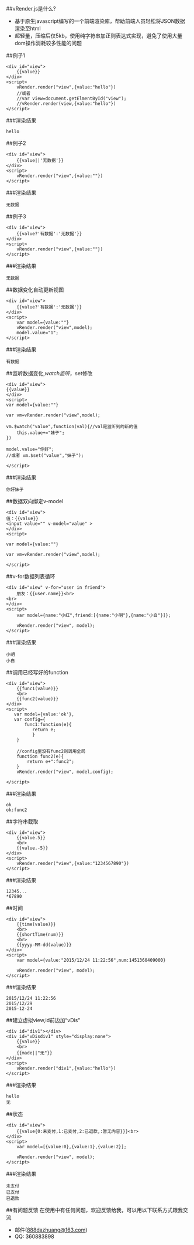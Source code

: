
##vRender.js是什么?
* 基于原生javascript编写的一个前端渲染库，帮助前端人员轻松将JSON数据渲染至html<br>
* 超轻量，压缩后仅5kb，使用纯字符串加正则表达式实现，避免了使用大量dom操作消耗较多性能的问题

##例子1

```code
<div id="view">
    {{value}}
</div>
<script>
    vRender.render("view",{value:"hello"})
    //或者
    //var view=document.getElmentById("view");
    //vRender.render(view,{value:"hello"})
</script>
```
###渲染结果
```code
hello
```
##例子2

```code
<div id="view">
    {{value||'无数据'}}
</div>
<script>
    vRender.render("view",{value:""})
</script>
```
###渲染结果
```code
无数据
```
##例子3

```code
<div id="view">
    {{value?'有数据':'无数据'}}
</div>
<script>
    vRender.render("view",{value:""})
</script>
```
###渲染结果
```code
无数据
```
##数据变化自动更新视图
```code
<div id="view">
    {{value?'有数据':'无数据'}}
</div>
<script>
    var model={value:""}
    vRender.render("view",model);
    model.value="1";
</script>
```
###渲染结果
```code
有数据
```
##监听数据变化,$watch监听，$set修改

```code
<div id="view">
{{value}}
</div>
<script>
var model={value:""}

var vm=vRender.render("view",model);

vm.$watch("value",function(val){//val是监听到的新的值
	this.value+="妹子";
})

model.value="你好";
//或者 vm.$set("value","妹子");

</script>
```
###渲染结果
```code
你好妹子
```
##数据双向绑定v-model

```code
<div id="view">
值：{{value}}
<input value="" v-model="value" >
</div>
<script>

var model={value:""}

var vm=vRender.render("view",model);

</script>
```
##v-for数据列表循环
```code
<div id="view" v-for="user in friend">
    朋友：{{user.name}}<br>
<br>
</div>
<script>
    var model={name:"小红",friend:[{name:"小明"},{name:"小白"}]};
    
    vRender.render("view", model);
</script>
```
###渲染结果
```code
小明
小白 
```

##调用已经写好的function

```code
<div id="view">
    {{func1(value)}}
    <br>
    {{func2(value)}}
</div>
<script>
   var model={value:'ok'},
   var config={
       func1:function(e){
          return e;
          }
    }
    
    //config里没有func2则调用全局
    function func2(e){
        return e+":func2";
    }
    vRender.render("view", model,config);
    
</script>
```
###渲染结果
```code
ok
ok:func2
```

##字符串截取

```code
<div id="view">
	{{value.5}}
    <br>
    {{value.-5}}
</div>
<script>
    vRender.render("view",{value:"1234567890"})
</script>
```
###渲染结果
```code
12345... 
*67890   
```
##时间

```code
<div id="view">
    {{time(value)}}
    <br>
    {{shortTime(num)}}
    <br>
    {{yyyy-MM-dd(value)}}
</div>
<script>
    var model={value:"2015/12/24 11:22:56",num:1451360409000}

    vRender.render("view", model);
</script>
```
###渲染结果
```code
2015/12/24 11:22:56 
2015/12/29
2015-12-24
```

##建立虚拟view,id前边加“vDis"

```code
<div id="div1"></div>
<div id="vDisdiv1" style="display:none">
    {{value}}
    <br>
    {{made||"无"}}
</div>
<script>
    vRender.render("div1",{value:"hello"})
</script>
```
###渲染结果
```code
hello
无
```



##状态

```code
<div id="view">
    {{value{0:未支付,1:已支付,2:已退款,:暂无内容}}}<br>
</div>
<script>
    var model=[{value:0},{value:1},{value:2}];

    vRender.render("view", model);
</script>
```
###渲染结果
```code
未支付
已支付
已退款
```




##有问题反馈
在使用中有任何问题，欢迎反馈给我，可以用以下联系方式跟我交流

* 邮件(888dazhuang@163.com)
* QQ: 360883898





